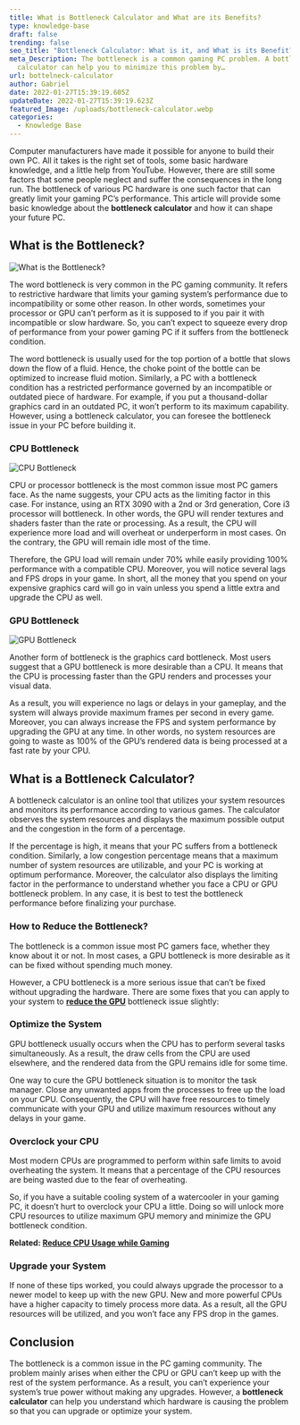 ```yaml
---
title: What is Bottleneck Calculator and What are its Benefits?
type: knowledge-base
draft: false
trending: false
seo_title: "Bottleneck Calculator: What is it, and What is its Benefit?"
meta_Description: The bottleneck is a common gaming PC problem. A bottleneck
  calculator can help you to minimize this problem by…
url: bottelneck-calculator
author: Gabriel
date: 2022-01-27T15:39:19.605Z
updateDate: 2022-01-27T15:39:19.623Z
featured_Image: /uploads/bottleneck-calculator.webp
categories:
  - Knowledge Base
---
```

Computer manufacturers have made it possible for anyone to build their own PC. All it takes is the right set of tools, some basic hardware knowledge, and a little help from YouTube. However, there are still some factors that some people neglect and suffer the consequences in the long run. The bottleneck of various PC hardware is one such factor that can greatly limit your gaming PC’s performance. This article will provide some basic knowledge about the **bottleneck calculator** and how it can shape your future PC.

## What is the Bottleneck?

![What is the Bottleneck?](/uploads/what-is-the-bottleneck.webp "What is the Bottleneck?")

The word bottleneck is very common in the PC gaming community. It refers to restrictive hardware that limits your gaming system’s performance due to incompatibility or some other reason. In other words, sometimes your processor or GPU can’t perform as it is supposed to if you pair it with incompatible or slow hardware. So, you can’t expect to squeeze every drop of performance from your power gaming PC if it suffers from the bottleneck condition. 

The word bottleneck is usually used for the top portion of a bottle that slows down the flow of a fluid. Hence, the choke point of the bottle can be optimized to increase fluid motion. Similarly, a PC with a bottleneck condition has a restricted performance governed by an incompatible or outdated piece of hardware. For example, if you put a thousand-dollar graphics card in an outdated PC, it won’t perform to its maximum capability. However, using a bottleneck calculator, you can foresee the bottleneck issue in your PC before building it.

### CPU Bottleneck

![CPU Bottleneck](/uploads/cpu-bottleneck.webp "CPU Bottleneck")

CPU or processor bottleneck is the most common issue most PC gamers face. As the name suggests, your CPU acts as the limiting factor in this case. For instance, using an RTX 3090 with a 2nd or 3rd generation, Core i3 processor will bottleneck. In other words, the GPU will render textures and shaders faster than the rate or processing. As a result, the CPU will experience more load and will overheat or underperform in most cases. On the contrary, the GPU will remain idle most of the time. 

Therefore, the GPU load will remain under 70% while easily providing 100% performance with a compatible CPU. Moreover, you will notice several lags and FPS drops in your game. In short, all the money that you spend on your expensive graphics card will go in vain unless you spend a little extra and upgrade the CPU as well.

### GPU Bottleneck

![GPU Bottleneck](/uploads/gpu-bottleneck.webp "GPU Bottleneck")

Another form of bottleneck is the graphics card bottleneck. Most users suggest that a GPU bottleneck is more desirable than a CPU. It means that the CPU is processing faster than the GPU renders and processes your visual data. 

As a result, you will experience no lags or delays in your gameplay, and the system will always provide maximum frames per second in every game. Moreover, you can always increase the FPS and system performance by upgrading the GPU at any time. In other words, no system resources are going to waste as 100% of the GPU’s rendered data is being processed at a fast rate by your CPU.

## What is a Bottleneck Calculator?

A bottleneck calculator is an online tool that utilizes your system resources and monitors its performance according to various games. The calculator observes the system resources and displays the maximum possible output and the congestion in the form of a percentage. 

If the percentage is high, it means that your PC suffers from a bottleneck condition. Similarly, a low congestion percentage means that a maximum number of system resources are utilizable, and your PC is working at optimum performance. Moreover, the calculator also displays the limiting factor in the performance to understand whether you face a CPU or GPU bottleneck problem. In any case, it is best to test the bottleneck performance before finalizing your purchase.

### How to Reduce the Bottleneck?

The bottleneck is a common issue most PC gamers face, whether they know about it or not. In most cases, a GPU bottleneck is more desirable as it can be fixed without spending much money. 

However, a CPU bottleneck is a more serious issue that can’t be fixed without upgrading the hardware. There are some fixes that you can apply to your system to **[reduce the GPU](https://gamingtechies.com/how-to-keep-gpu-cool/)** bottleneck issue slightly:

### Optimize the System

GPU bottleneck usually occurs when the CPU has to perform several tasks simultaneously. As a result, the draw cells from the CPU are used elsewhere, and the rendered data from the GPU remains idle for some time. 

One way to cure the GPU bottleneck situation is to monitor the task manager. Close any unwanted apps from the processes to free up the load on your CPU. Consequently, the CPU will have free resources to timely communicate with your GPU and utilize maximum resources without any delays in your game.

### Overclock your CPU

Most modern CPUs are programmed to perform within safe limits to avoid overheating the system. It means that a percentage of the CPU resources are being wasted due to the fear of overheating. 

So, if you have a suitable cooling system of a watercooler in your gaming PC, it doesn’t hurt to overclock your CPU a little. Doing so will unlock more CPU resources to utilize maximum GPU memory and minimize the GPU bottleneck condition.

**Related: [Reduce CPU Usage while Gaming](https://gamingtechies.com/how-to-reduce-cpu-usage-while-gaming/)**

### Upgrade your System

If none of these tips worked, you could always upgrade the processor to a newer model to keep up with the new GPU. New and more powerful CPUs have a higher capacity to timely process more data. As a result, all the GPU resources will be utilized, and you won’t face any FPS drop in the games.

## Conclusion

The bottleneck is a common issue in the PC gaming community. The problem mainly arises when either the CPU or GPU can’t keep up with the rest of the system performance. As a result, you can’t experience your system’s true power without making any upgrades. However, a **bottleneck calculator** can help you understand which hardware is causing the problem so that you can upgrade or optimize your system.